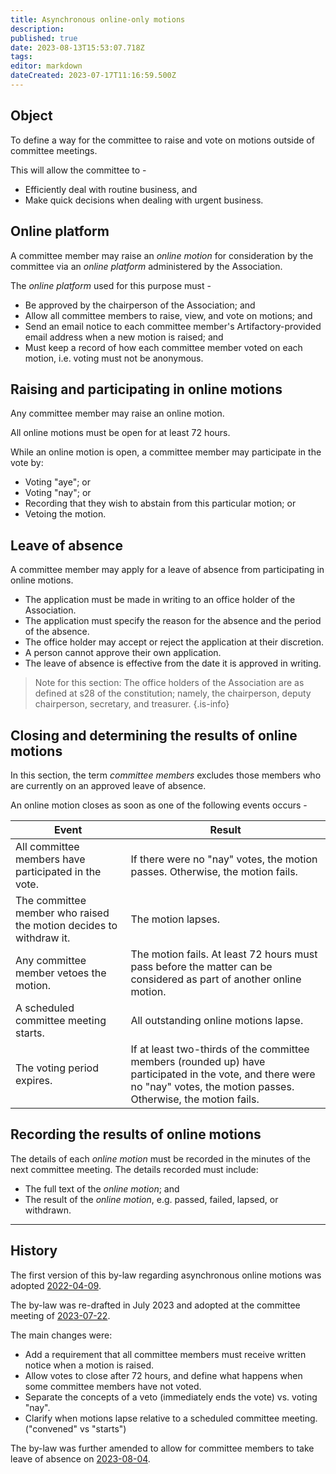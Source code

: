 ```yaml
---
title: Asynchronous online-only motions
description: 
published: true
date: 2023-08-13T15:53:07.718Z
tags: 
editor: markdown
dateCreated: 2023-07-17T11:16:59.500Z
---
```


## Object

To define a way for the committee to raise and vote on motions outside of committee meetings.

This will allow the committee to -

- Efficiently deal with routine business, and
- Make quick decisions when dealing with urgent business.

## Online platform

A committee member may raise an *online motion* for consideration by the committee via an *online platform* administered by the Association.

The *online platform* used for this purpose must -

- Be approved by the chairperson of the Association; and
- Allow all committee members to raise, view, and vote on motions; and
- Send an email notice to each committee member's Artifactory-provided email address when a new motion is raised; and
- Must keep a record of how each committee member voted on each motion, i.e. voting must not be anonymous.

## Raising and participating in online motions

Any committee member may raise an online motion.

All online motions must be open for at least 72 hours.

While an online motion is open, a committee member may participate in the vote by:

- Voting "aye"; or
- Voting "nay"; or
- Recording that they wish to abstain from this particular motion; or
- Vetoing the motion.

## Leave of absence

A committee member may apply for a leave of absence from participating in online motions.

- The application must be made in writing to an office holder of the Association.
- The application must specify the reason for the absence and the period of the absence.
- The office holder may accept or reject the application at their discretion.
- A person cannot approve their own application.
- The leave of absence is effective from the date it is approved in writing.

> Note for this section: The office holders of the Association are as defined at s28 of the constitution; namely, the chairperson, deputy chairperson, secretary, and treasurer.
{.is-info}

## Closing and determining the results of online motions

In this section, the term *committee members* excludes those members who are currently on an approved leave of absence.

An online motion closes as soon as one of the following events occurs -

| Event                                                              | Result                                                                                                                                                                     |
|--------------------------------------------------------------------|----------------------------------------------------------------------------------------------------------------------------------------------------------------------------|
| All committee members have participated in the vote.               | If there were no "nay" votes, the motion passes. Otherwise, the motion fails.                                                                                              |
| The committee member who raised the motion decides to withdraw it. | The motion lapses.                                                                                                                                                         |
| Any committee member vetoes the motion.                            | The motion fails. At least 72 hours must pass before the matter can be considered as part of another online motion.                                                        |
| A scheduled committee meeting starts.                              | All outstanding online motions lapse.                                                                                                                                      |
| The voting period expires.                                         | If at least two-thirds of the committee members (rounded up) have participated in the vote, and there were no "nay" votes, the motion passes. Otherwise, the motion fails. |

## Recording the results of online motions

The details of each *online motion* must be recorded in the minutes of the next committee meeting. The details recorded must include:

- The full text of the *online motion*; and
- The result of the *online motion*, e.g. passed, failed, lapsed, or withdrawn.

----

## History

The first version of this by-law regarding asynchronous online motions was adopted [2022-04-09](/minutes/Committee/2022-04-09).

The by-law was re-drafted in July 2023 and adopted at the committee meeting of [2023-07-22](/minutes/Committee/2023-07-22).

The main changes were:

- Add a requirement that all committee members must receive written notice when a motion is raised.
- Allow votes to close after 72 hours, and define what happens when some committee members have not voted.
- Separate the concepts of a veto (immediately ends the vote) vs. voting "nay".
- Clarify when motions lapse relative to a scheduled committee meeting. ("convened" vs "starts")

The by-law was further amended to allow for committee members to take leave of absence on [2023-08-04](https://vote.artifactory.org.au/d/TeuJdrUl/revision-to-online-motions-process/5).
